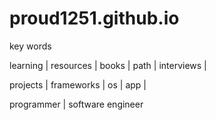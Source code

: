 # proud1251.github.io
key words

learning | resources | books | path | interviews | 

projects | frameworks | os | app | 

programmer | software engineer 

